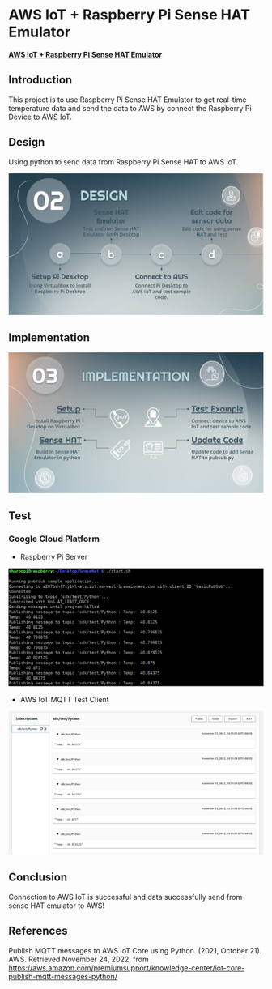 
# AWS IoT + Raspberry Pi Sense HAT Emulator

**[AWS IoT + Raspberry Pi Sense HAT Emulator](https://docs.google.com/presentation/d/15I4hyDi4X2xOrow2Gl8kn8aa0b2LFHqo7L0r7cWmbB4/edit?usp=sharing)**


## Introduction

This project is to use Raspberry Pi Sense HAT Emulator to get real-time temperature data and send the data to AWS by connect the Raspberry Pi Device to AWS IoT.


## Design

Using python to send data from Raspberry Pi Sense HAT to AWS IoT.

![My Image](./image/design.png)


## Implementation

![My Image](./image/implementation.png)

## Test

### Google Cloud Platform

* Raspberry Pi Server

![My Image](./image/result1.png)

* AWS IoT MQTT Test Client

![My Image](./image/result2.png)

## Conclusion

Connection to AWS IoT is successful and data successfully send from sense HAT emulator to AWS!
 


## References

Publish MQTT messages to AWS IoT Core using Python. (2021, October 21). AWS. Retrieved November 24, 2022, from https://aws.amazon.com/premiumsupport/knowledge-center/iot-core-publish-mqtt-messages-python/ 
